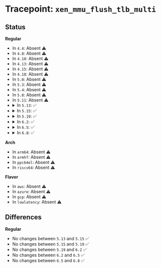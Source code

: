 # Tracepoint: <code>xen_mmu_flush_tlb_multi</code>

## Status
<b>Regular</b>
<ul>
<li>
In <code>4.4</code>: Absent ⚠️
</li>
<li>
In <code>4.8</code>: Absent ⚠️
</li>
<li>
In <code>4.10</code>: Absent ⚠️
</li>
<li>
In <code>4.13</code>: Absent ⚠️
</li>
<li>
In <code>4.15</code>: Absent ⚠️
</li>
<li>
In <code>4.18</code>: Absent ⚠️
</li>
<li>
In <code>5.0</code>: Absent ⚠️
</li>
<li>
In <code>5.3</code>: Absent ⚠️
</li>
<li>
In <code>5.4</code>: Absent ⚠️
</li>
<li>
In <code>5.8</code>: Absent ⚠️
</li>
<li>
In <code>5.11</code>: Absent ⚠️
</li>
<li>
<details>
<summary>In <code>5.13</code>: ✅</summary>

Event:

```c
struct trace_event_raw_xen_mmu_flush_tlb_multi {
    struct trace_entry ent;
    unsigned int ncpus;
    struct mm_struct *mm;
    long unsigned int addr;
    long unsigned int end;
    char __data[0];
};
```
Function:

```c
void trace_event_raw_event_xen_mmu_flush_tlb_multi(void *__data, const struct cpumask *cpus, struct mm_struct *mm, long unsigned int addr, long unsigned int end);
```
</details>
</li>
<li>
<details>
<summary>In <code>5.15</code>: ✅</summary>

Event:

```c
struct trace_event_raw_xen_mmu_flush_tlb_multi {
    struct trace_entry ent;
    unsigned int ncpus;
    struct mm_struct *mm;
    long unsigned int addr;
    long unsigned int end;
    char __data[0];
};
```
Function:

```c
void trace_event_raw_event_xen_mmu_flush_tlb_multi(void *__data, const struct cpumask *cpus, struct mm_struct *mm, long unsigned int addr, long unsigned int end);
```
</details>
</li>
<li>
<details>
<summary>In <code>5.19</code>: ✅</summary>

Event:

```c
struct trace_event_raw_xen_mmu_flush_tlb_multi {
    struct trace_entry ent;
    unsigned int ncpus;
    struct mm_struct *mm;
    long unsigned int addr;
    long unsigned int end;
    char __data[0];
};
```
Function:

```c
void trace_event_raw_event_xen_mmu_flush_tlb_multi(void *__data, const struct cpumask *cpus, struct mm_struct *mm, long unsigned int addr, long unsigned int end);
```
</details>
</li>
<li>
<details>
<summary>In <code>6.2</code>: ✅</summary>

Event:

```c
struct trace_event_raw_xen_mmu_flush_tlb_multi {
    struct trace_entry ent;
    unsigned int ncpus;
    struct mm_struct *mm;
    long unsigned int addr;
    long unsigned int end;
    char __data[0];
};
```
Function:

```c
void trace_event_raw_event_xen_mmu_flush_tlb_multi(void *__data, const struct cpumask *cpus, struct mm_struct *mm, long unsigned int addr, long unsigned int end);
```
</details>
</li>
<li>
<details>
<summary>In <code>6.5</code>: ✅</summary>

Event:

```c
struct trace_event_raw_xen_mmu_flush_tlb_multi {
    struct trace_entry ent;
    unsigned int ncpus;
    struct mm_struct *mm;
    long unsigned int addr;
    long unsigned int end;
    char __data[0];
};
```
Function:

```c
void trace_event_raw_event_xen_mmu_flush_tlb_multi(void *__data, const struct cpumask *cpus, struct mm_struct *mm, long unsigned int addr, long unsigned int end);
```
</details>
</li>
<li>
<details>
<summary>In <code>6.8</code>: ✅</summary>

Event:

```c
struct trace_event_raw_xen_mmu_flush_tlb_multi {
    struct trace_entry ent;
    unsigned int ncpus;
    struct mm_struct *mm;
    long unsigned int addr;
    long unsigned int end;
    char __data[0];
};
```
Function:

```c
void trace_event_raw_event_xen_mmu_flush_tlb_multi(void *__data, const struct cpumask *cpus, struct mm_struct *mm, long unsigned int addr, long unsigned int end);
```
</details>
</li>
</ul>
<b>Arch</b>
<ul>
<li>
In <code>arm64</code>: Absent ⚠️
</li>
<li>
In <code>armhf</code>: Absent ⚠️
</li>
<li>
In <code>ppc64el</code>: Absent ⚠️
</li>
<li>
In <code>riscv64</code>: Absent ⚠️
</li>
</ul>
<b>Flavor</b>
<ul>
<li>
In <code>aws</code>: Absent ⚠️
</li>
<li>
In <code>azure</code>: Absent ⚠️
</li>
<li>
In <code>gcp</code>: Absent ⚠️
</li>
<li>
In <code>lowlatency</code>: Absent ⚠️
</li>
</ul>

## Differences
<b>Regular</b>
<ul>
<li>
No changes between <code>5.13</code> and <code>5.15</code> ✅
</li>
<li>
No changes between <code>5.15</code> and <code>5.19</code> ✅
</li>
<li>
No changes between <code>5.19</code> and <code>6.2</code> ✅
</li>
<li>
No changes between <code>6.2</code> and <code>6.5</code> ✅
</li>
<li>
No changes between <code>6.5</code> and <code>6.8</code> ✅
</li>
</ul>
